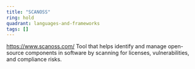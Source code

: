 ```yaml
---
title: "SCANOSS"
ring: hold
quadrant: languages-and-frameworks
tags: []
---
```

https://www.scanoss.com/
Tool that helps identify and manage open-source components in software by scanning for licenses, vulnerabilities, and compliance risks.
